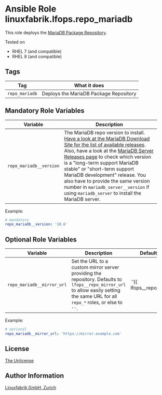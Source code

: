 # Ansible Role linuxfabrik.lfops.repo_mariadb

This role deploys the [MariaDB Package Repository](https://mariadb.com/kb/en/mariadb-package-repository-setup-and-usage/).

Tested on

* RHEL 7 (and compatible)
* RHEL 8 (and compatible)


## Tags

| Tag            | What it does                           |
| ---            | ------------                           |
| `repo_mariadb` | Deploys the MariaDB Package Repository |


## Mandatory Role Variables

| Variable | Description |
| -------- | ----------- |
| `repo_mariadb__version` | The MariaDB repo version to install. [Have a look at the MariaDB Download Site for the list of available releases](https://mariadb.org/download/?t=mariadb&p=mariadb&os=Linux&cpu=x86_64). Also, have a look at the [MariaDB Server Releases page](https://mariadb.com/kb/en/mariadb-server-release-dates/) to check which version is a "long-term support MariaDB stable" or "short-term support MariaDB development" release. You also have to provide the same version number in ``mariadb_server__version`` if using ``mariadb_server`` to install the MariaDB server. |

Example:
```yaml
# mandatory
repo_mariadb__version: '10.6'
```


## Optional Role Variables

| Variable | Description | Default Value |
| -------- | ----------- | ------------- |
| `repo_mariadb__mirror_url` | Set the URL to a custom mirror server providing the repository. Defaults to `lfops__repo_mirror_url` to allow easily setting the same URL for all `repo_*` roles, or else to `''`. | `'{{ lfops__repo_mirror_url | default("") }}'` |

Example:
```yaml
# optional
repo_mariadb__mirror_url: 'https://mirror.example.com'
```


## License

[The Unlicense](https://unlicense.org/)


## Author Information

[Linuxfabrik GmbH, Zurich](https://www.linuxfabrik.ch)
